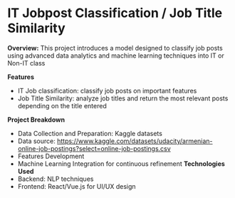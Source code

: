 # **IT Jobpost Classification / Job Title Similarity**
**Overview:**
This project introduces a model designed to classify job posts using advanced data analytics and machine learning techniques into IT or Non-IT class

**Features**
- IT Job classification: classify job posts on important features
- Job Title Similarity: analyze job titles and return the most relevant posts depending on the title entered

**Project Breakdown**
- Data Collection and Preparation: Kaggle datasets
- Data source: https://www.kaggle.com/datasets/udacity/armenian-online-job-postings?select=online-job-postings.csv
- Features Development
- Machine Learning Integration for continuous refinement
**Technologies Used**
- Backend: NLP techniques
- Frontend: React/Vue.js for UI/UX design
